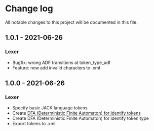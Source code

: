# Change log
All notable changes to this project will be documented in this file.

## 1.0.1 - 2021-06-26
### Lexer
  - Bugfix: wrong ADF transitions at token_type_adf
  - Feature: now add invalid characters to .xml

## 1.0.0 - 2021-06-26
### Lexer
  - Specify basic JACK language tokens
  - Create [DFA (Deterministic Finite Automaton) for identify tokens](docs/jack-tokens-dfa.pdf)
  - Create DFA (Deterministic Finite Automaton) for identify token type
  - Export tokens to .xml